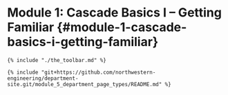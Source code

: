 # Module 1: Cascade Basics I – Getting Familiar {#module-1-cascade-basics-i-getting-familiar}

```
{% include "./the_toolbar.md" %}
```

```
{% include "git+https://github.com/northwestern-engineering/department-site.git/module_5_department_page_types/README.md" %}
```



